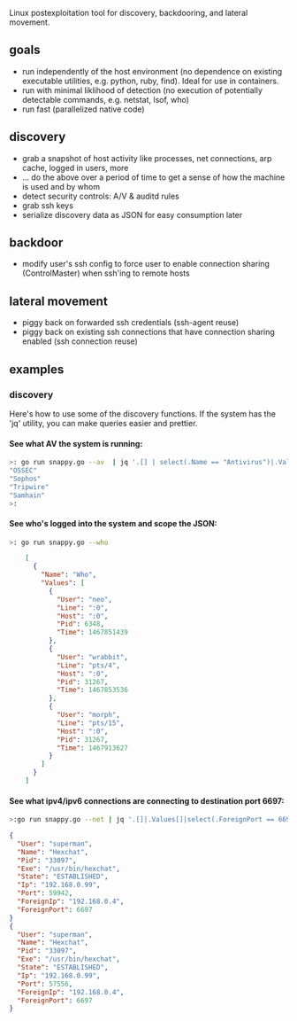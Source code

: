 Linux postexploitation tool for discovery, backdooring, and lateral movement.

## goals
* run independently of the host environment (no dependence on existing executable utilities, e.g. python, ruby, find). Ideal for use in containers.
* run with minimal liklihood of detection (no execution of potentially detectable commands, e.g. netstat, lsof, who)
* run fast (parallelized native code)

## discovery
* grab a snapshot of host activity like processes, net connections, arp cache, logged in users, more
* ... do the above over a period of time to get a sense of how the machine is used and by whom
* detect security controls: A/V & auditd rules
* grab ssh keys
* serialize discovery data as JSON for easy consumption later

## backdoor
* modify user's ssh config to force user to enable connection sharing (ControlMaster) when ssh'ing to remote hosts

## lateral movement
* piggy back on forwarded ssh credentials (ssh-agent reuse)
* piggy back on existing ssh connections that have connection sharing enabled (ssh connection reuse)


## examples
### discovery
Here's how to use some of the discovery functions. If the system has the 'jq' utility, you can make queries easier and prettier.

#### See what AV the system is running:
```bash
>: go run snappy.go --av  | jq '.[] | select(.Name == "Antivirus")|.Values[].Name'
"OSSEC"
"Sophos"
"Tripwire"
"Samhain"
>:
```

#### See who's logged into the system and scope the JSON:
```bash
>: go run snappy.go --who
```

```json
    [
      {
        "Name": "Who",
        "Values": [
          {
            "User": "neo",
            "Line": ":0",
            "Host": ":0",
            "Pid": 6348,
            "Time": 1467851439
          },
          {
            "User": "wrabbit",
            "Line": "pts/4",
            "Host": ":0",
            "Pid": 31267,
            "Time": 1467853536
          },
          {
            "User": "morph",
            "Line": "pts/15",
            "Host": ":0",
            "Pid": 31267,
            "Time": 1467913627
          }
        ]
      }
    ]
```

#### See what ipv4/ipv6 connections are connecting to destination port 6697:
```bash
>:go run snappy.go --net | jq '.[]|.Values[]|select(.ForeignPort == 6697)'
```

```json
{
  "User": "superman",
  "Name": "Hexchat",
  "Pid": "33097",
  "Exe": "/usr/bin/hexchat",
  "State": "ESTABLISHED",
  "Ip": "192.168.0.99",
  "Port": 59942,
  "ForeignIp": "192.168.0.4",
  "ForeignPort": 6697
}
{
  "User": "superman",
  "Name": "Hexchat",
  "Pid": "33097",
  "Exe": "/usr/bin/hexchat",
  "State": "ESTABLISHED",
  "Ip": "192.168.0.99",
  "Port": 57556,
  "ForeignIp": "192.168.0.4",
  "ForeignPort": 6697
}
```
